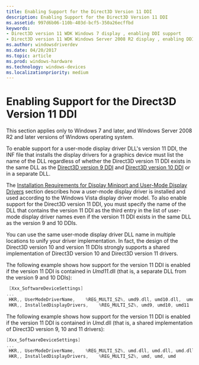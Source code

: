 ```yaml
---
title: Enabling Support for the Direct3D Version 11 DDI
description: Enabling Support for the Direct3D Version 11 DDI
ms.assetid: 997d6b06-110b-403d-bcf5-350a26ecffbd
keywords:
- Direct3D version 11 WDK Windows 7 display , enabling DDI support
- Direct3D version 11 WDK Windows Server 2008 R2 display , enabling DDI support
ms.author: windowsdriverdev
ms.date: 04/20/2017
ms.topic: article
ms.prod: windows-hardware
ms.technology: windows-devices
ms.localizationpriority: medium
---
```


# Enabling Support for the Direct3D Version 11 DDI


This section applies only to Windows 7 and later, and Windows Server 2008 R2 and later versions of Windows operating system.

To enable support for a user-mode display driver DLL's version 11 DDI, the INF file that installs the display drivers for a graphics device must list the name of the DLL regardless of whether the Direct3D version 11 DDI exists in the same DLL as the [Direct3D version 9 DDI](https://msdn.microsoft.com/library/windows/hardware/ff552927) and [Direct3D version 10 DDI](https://msdn.microsoft.com/library/windows/hardware/ff552909) or in a separate DLL.

The [Installation Requirements for Display Miniport and User-Mode Display Drivers](installing-display-miniport-and-user-mode-display-drivers.md) section describes how a user-mode display driver is installed and used according to the Windows Vista display driver model. To also enable support for the Direct3D version 11 DDI, you must specify the name of the DLL that contains the version 11 DDI as the third entry in the list of user-mode display driver names even if the version 11 DDI exists in the same DLL as the version 9 and 10 DDIs.

You can use the same user-mode display driver DLL name in multiple locations to unify your driver implementation. In fact, the design of the Direct3D version 10 and version 11 DDIs strongly supports a shared implementation of Direct3D version 10 and Direct3D version 11 drivers.

The following example shows how support for the version 11 DDI is enabled if the version 11 DDI is contained in *Umd11*.dll (that is, a separate DLL from the version 9 and 10 DDIs):

```cpp
 [Xxx_SoftwareDeviceSettings]
...
 HKR,, UserModeDriverName,    %REG_MULTI_SZ%, umd9.dll, umd10.dll,  umd11.dll
 HKR,, InstalledDisplayDrivers,    %REG_MULTI_SZ%, umd9, umd10, umd11 
```

The following example shows how support for the version 11 DDI is enabled if the version 11 DDI is contained in *Umd*.dll (that is, a shared implementation of Direct3D version 9, 10 and 11 drivers):

```cpp
[Xxx_SoftwareDeviceSettings]
...
 HKR,, UserModeDriverName,    %REG_MULTI_SZ%, umd.dll, umd.dll, umd.dll
 HKR,, InstalledDisplayDrivers,    %REG_MULTI_SZ%, umd, umd, umd 
```

 

 





